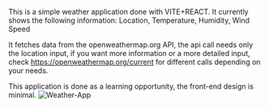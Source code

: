 This is a simple weather application done with VITE+REACT.
It currently shows the following information:
Location,
Temperature,
Humidity,
Wind Speed

It fetches data from the openweathermap.org API, the api call needs only the location input, if you want more information or a more detailed input, check https://openweathermap.org/current for different calls depending on your needs.

This application is done as a learning opportunity, the front-end design is minimal.
![Weather-App](https://github.com/user-attachments/assets/38255879-fc5c-4826-8a3d-af92541e9870)
